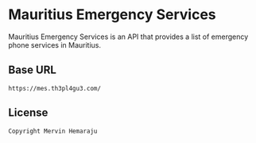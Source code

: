 # Mauritius Emergency Services

Mauritius Emergency Services is an API that provides a list of emergency phone services in Mauritius.

## Base URL

`https://mes.th3pl4gu3.com/`

## License

```
Copyright Mervin Hemaraju

```
